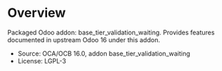 # Overview

Packaged Odoo addon: base_tier_validation_waiting. Provides features documented in upstream Odoo 16 under this addon.

- Source: OCA/OCB 16.0, addon base_tier_validation_waiting
- License: LGPL-3
